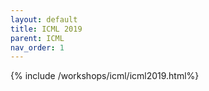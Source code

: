```yaml
---
layout: default
title: ICML 2019
parent: ICML
nav_order: 1
---
```


{% include /workshops/icml/icml2019.html%} 